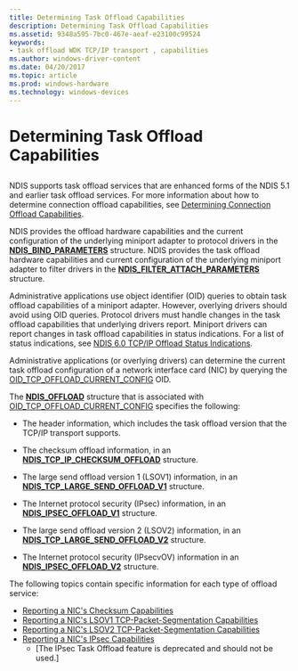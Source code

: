 ```yaml
---
title: Determining Task Offload Capabilities
description: Determining Task Offload Capabilities
ms.assetid: 9348a595-7bc0-467e-aeaf-e23100c99524
keywords:
- task offload WDK TCP/IP transport , capabilities
ms.author: windows-driver-content
ms.date: 04/20/2017
ms.topic: article
ms.prod: windows-hardware
ms.technology: windows-devices
---
```


# Determining Task Offload Capabilities


## <a href="" id="ddk-determining-task-offload-capabilities-ng"></a>


NDIS supports task offload services that are enhanced forms of the NDIS 5.1 and earlier task offload services. For more information about how to determine connection offload capabilities, see [Determining Connection Offload Capabilities](determining-connection-offload-capabilities.md).

NDIS provides the offload hardware capabilities and the current configuration of the underlying miniport adapter to protocol drivers in the [**NDIS\_BIND\_PARAMETERS**](https://msdn.microsoft.com/library/windows/hardware/ff564832) structure. NDIS provides the task offload hardware capabilities and current configuration of the underlying miniport adapter to filter drivers in the [**NDIS\_FILTER\_ATTACH\_PARAMETERS**](https://msdn.microsoft.com/library/windows/hardware/ff565481) structure.

Administrative applications use object identifier (OID) queries to obtain task offload capabilities of a miniport adapter. However, overlying drivers should avoid using OID queries. Protocol drivers must handle changes in the task offload capabilities that underlying drivers report. Miniport drivers can report changes in task offload capabilities in status indications. For a list of status indications, see [NDIS 6.0 TCP/IP Offload Status Indications](https://msdn.microsoft.com/library/windows/hardware/ff567880).

Administrative applications (or overlying drivers) can determine the current task offload configuration of a network interface card (NIC) by querying the [OID\_TCP\_OFFLOAD\_CURRENT\_CONFIG](https://msdn.microsoft.com/library/windows/hardware/ff569805) OID.

The [**NDIS\_OFFLOAD**](https://msdn.microsoft.com/library/windows/hardware/ff566599) structure that is associated with [OID\_TCP\_OFFLOAD\_CURRENT\_CONFIG](https://msdn.microsoft.com/library/windows/hardware/ff569805) specifies the following:

-   The header information, which includes the task offload version that the TCP/IP transport supports.

-   The checksum offload information, in an [**NDIS\_TCP\_IP\_CHECKSUM\_OFFLOAD**](https://msdn.microsoft.com/library/windows/hardware/ff567878) structure.

-   The large send offload version 1 (LSOV1) information, in an [**NDIS\_TCP\_LARGE\_SEND\_OFFLOAD\_V1**](https://msdn.microsoft.com/library/windows/hardware/ff567883) structure.

-   The Internet protocol security (IPsec) information, in an [**NDIS\_IPSEC\_OFFLOAD\_V1**](https://msdn.microsoft.com/library/windows/hardware/ff565796) structure.

-   The large send offload version 2 (LSOV2) information, in an [**NDIS\_TCP\_LARGE\_SEND\_OFFLOAD\_V2**](https://msdn.microsoft.com/library/windows/hardware/ff567884) structure.

-   The Internet protocol security (IPsecvOV) information in an [**NDIS\_IPSEC\_OFFLOAD\_V2**](https://msdn.microsoft.com/library/windows/hardware/ff565808) structure.

The following topics contain specific information for each type of offload service:

-   [Reporting a NIC's Checksum Capabilities](reporting-a-nic-s-checksum-capabilities.md)
-   [Reporting a NIC's LSOV1 TCP-Packet-Segmentation Capabilities](reporting-a-nic-s-lsov1-tcp-packet-segmentation-capabilities.md)
-   [Reporting a NIC's LSOV2 TCP-Packet-Segmentation Capabilities](reporting-a-nic-s-lsov2-tcp-packet-segmentation-capabilities.md)
-   [Reporting a NIC's IPsec Capabilities](reporting-a-nic-s-ipsec-capabilities.md)
    - \[The IPsec Task Offload feature is deprecated and should not be used.\]

 

 





